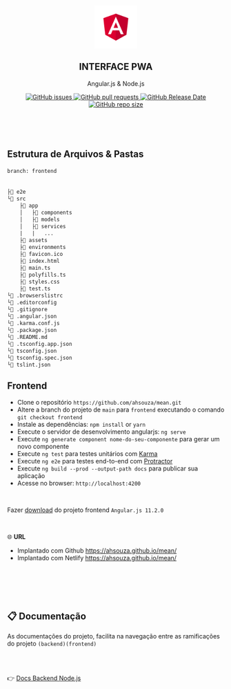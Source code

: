 <p align="center">
 <img width="100px" src="src/assets/angular.png" align="center" alt="GitHub Readme Stats" />
 <h2 align="center">INTERFACE PWA</h2>
 <p align="center">
    Angular.js & Node.js</p>
 </p>
  <p align="center">
    <a href="https://github.com/ahsouza/github-readme-stats/actions">
      <img alt="GitHub issues" src="https://img.shields.io/github/issues/ahsouza/mean">
    </a>
    <a href="https://codecov.io/gh/ahsouza/github-readme-stats">
      <img alt="GitHub pull requests" src="https://img.shields.io/github/issues-pr/ahsouza/mean">
    </a>
    <a href="https://a.paddle.com/v2/click/16413/119403?link=1227">
      <img alt="GitHub Release Date" src="https://img.shields.io/github/release-date/ahsouza/mean">
    </a>
    <a href="https://a.paddle.com/v2/click/16413/119403?link=2345">
      <img alt="GitHub repo size" src="https://img.shields.io/github/repo-size/ahsouza/mean">
    </a>
  </p>
  
</p>

<br>
<br>
<br>

## Estrutura de Arquivos & Pastas

```
branch: frontend


├📂 e2e
└📂 src
	├📂 app
	│	├📂 components
	│	├📂 models
	│	├📂 services
	|	|	...
	├📂 assets
	├📂 environments
	├📄 favicon.ico
	├📄 index.html
	├📄 main.ts
	├📄 polyfills.ts
	├📄 styles.css
	├📄 test.ts
└📄 .browserslistrc
└📄 .editorconfig
└📄 .gitignore
└📄 .angular.json
└📄 .karma.conf.js
└📄 .package.json
└📄 .README.md
└📄 .tsconfig.app.json
└📄 tsconfig.json
└📄 tsconfig.spec.json
└📄 tslint.json
```

## Frontend

- Clone o repositório `https://github.com/ahsouza/mean.git` 
- Altere a branch do projeto de `main` para `frontend` executando o comando `git checkout frontend` 
- Instale as dependências: `npm install` or `yarn`
- Execute o servidor de desenvolvimento angularjs: `ng serve`
- Execute `ng generate component nome-do-seu-componente` para gerar um novo componente
- Execute `ng test` para testes unitários com [Karma](https://karma-runner.github.io/latest/index.html)
- Execute `ng e2e` para testes end-to-end com [Protractor](http://www.protractortest.org/)
- Execute `ng build --prod --output-path docs` para publicar sua aplicação
- Acesse no browser: `http://localhost:4200`

<br>

Fazer [download](https://github.com/ahsouza/mean/archive/frontend.zip) do projeto frontend `Angular.js 11.2.0`

<br>

🌐 **URL** 

 - Implantado com Github https://ahsouza.github.io/mean/
 - Implantado com Netlify https://ahsouza.github.io/mean/



<br>
<br>
<br>
<br>

## 📋 Documentação

As documentações do projeto, facilita na navegação entre as ramificações do projeto `(backend)(frontend)` 

<br>
<br>

👉 [Docs Backend Node.js](https://github.com/ahsouza/mean/tree/backend)
